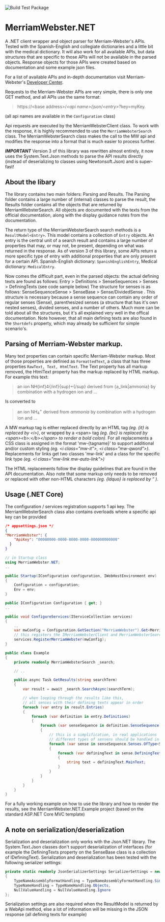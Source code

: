 ![Build Test Package](https://github.com/HannoZ/MerriamWebster.NET/workflows/Build%20Test%20Package/badge.svg)

# MerriamWebster.NET
A .NET client wrapper and object parser for Merriam-Webster's APIs. Tested with the Spanish-English and collegiate dictionaries and a little bit with the medical dictionary. It will also work for all available APIs, but data structures that are specific to those APIs will not be available in the parsed objects. Response objects for those APIs were created based on documentation and some example json files. 

For a list of available APIs and in-depth documentation visit Merriam-Webster's [Developer Center](https://dictionaryapi.com/).

Requests to the Merriam-Webster APIs are very simple, there is only one GET method, and all APIs use the same format: 
> https://\<base address\>/_\<api name\>_/json/_\<entry\>_?key=myKey. 
> 
 (all api names are available in the `Configuration` class)

Api requests are executed by the MerriamWebsterClient class. To work with the response, it is highly recommended to use the ``MerriamWebsterSearch`` class. The MerriamWebsterSearch class makes the call to the MW api and modifies the response into a format that is much easier to process further. 

***IMPORTANT*** 
Version 3 of this library was rewritten almost entirely, it now uses the System.Text.Json methods to parse the API results directly (instead of deserializing to classes using Newtonsoft.Json) and is super-fast! 

## About the libary
The library contains two main folders: Parsing and Results. The Parsing folder contains a large number of (internal) classes to parse the result, the Results folder contains all the objects that are returned by MerriamWebsterSearch. All objects are documented with the texts from the official documentation, along with the display guidance notes from the documentation.

The return type of the MerriamWebsterSearch search methods is a `ResultModel<Entry>`. This model contains a collection of `Entry` objects. An entry is the central unit of a search result and contains a large number of properties that may, or may not, be present, depending on what was returned in the response. As of version 3 of this library, some APIs return a more specific type of entry with additional properties that are only present for a certain API. Spanish-English dictionary: ``SpanishEnglishEntry``, Medical dictionary: ``MedicalEntry``.

Now comes the difficult part, even in the parsed objects: the actual defining texts are found as follows: Entry > Definitions > SenseSequences > Senses > DefiningTexts
(see code sample below) 
The structure for senses is as follows: SenseSequenceSense > SenseBase > Sense/DividedSense . This structure is necessary because a sense sequence can contain any order of regular senses (Sense), parenthesized senses (a structure that has it's own nested senses), divided senses, and a number of others. 
Much more can be told about all the structures, but it's all explained very well in the offical documentation. 
Note however, that all main defining texts are also found in the ``Shortdefs`` property, which may already be sufficient for simple scenario's. 

## Parsing of Merriam-Webster markup. 
Many text properties can contain specific Merriam-Webster markup. Most of those properties are definied as `FormattedText`, a class that has three properties `RawText, Text, HtmlText`. The Text property has all markup removed, the HtmlText property has the markup replaced by HTML markup.
For example this text: 
> an ion NH{inf}4{/inf}{sup}+{/sup} derived from {a_link|ammonia} by combination with a hydrogen ion and ...

Is converted to 
> an ion NH<sub class="mw-inf">4</sub><sup class="mw-sup">+</sup> derived from <i class="mw-link mw-auto-link">ammonia</i> by combination with a hydrogen ion and ...

A MW markup tag is either replaced directly by an HTML tag *(eg. {it} is replaced by \<i>)*, or wrapped by a \<span> tag *(eg. {bc} is replaced by \<span>\<b>:\</b>\</span> to render a bold colon)*. For all replacements a CSS class is assigned in the format 'mw-{tagname}' to support additional and/or custom styling *(eg. \<i class="mw-it">, \<i class="mw-qword">)*. Replacements for links get two classes 'mw-link' and a class for the specific link type *(eg. \<i class="mw-link mw-auto-link">)*
    
The HTML replacements follow the display guidelines that are found in the API documentation. Also note that some markup only needs to be removed or replaced with other non-HTML characters *(eg. {ldquo} is replaced by &#8220; )*.
    
## Usage (.NET Core) 
The configuration / services registration supports 1 api key. 
The MerriamWebsterSearch class also contains overloads where a specific api key can be provided
```JSON
/* appsettings.json */
{
"MerriamWebster": {
    "ApiKey": "00000000-0000-0000-0000-000000000000"
  } 
}
```
``` C#
// in Startup class
using MerriamWebster.NET;
..

public Startup(IConfiguration configuration, IWebHostEnvironment env)
{
    Configuration = configuration;
    Env = env;
}

public IConfiguration Configuration { get; }
..

public void ConfigureServices(IServiceCollection services)
{
    ..
    var mwConfig = Configuration.GetSection("MerriamWebster").Get<MerriamWebsterConfig>();
    // this registers the IMerriamWebsterClient and MerriamWebsterSearch
    services.RegisterMerriamWebster(mwConfig);
}
```

``` C#
public class Example
{
    private readonly MerriamWebsterSearch _search;

    // .. 

    public async Task GetResults(string searchTerm)
    {
        var result = await _search.SearchAsync(searchTerm);

        // when looping through the results like this, 
        // all senses with their defining texts appear in order 
        foreach (var entry in result.Entries)            
        {
            foreach (var definition in entry.Definitions)
            {
                foreach (var senseSequence in definition.SenseSequence)  
                {
                    // this is a simplification, in real applications 
                    // different types of sensens should be handled in different ways
                    foreach (var sense in senseSequence.Senses.OfType<Sense>())
                    {
                        foreach (var definingText in sense.DefiningTexts)
                        {
                            string text = definingText.MainText;
                        }
                    }
                }
            }
        }
    }
}
```
For a fully working example on how to use the library and how to render the results, see the MerriamWebster.NET.Example project (based on the standard ASP.NET Core MVC template)

## A note on serialization/deserialization
Serialization and deserialization only works with the Json.NET library. The System.Text.Json classes don't support deserialization of interfaces (for example the DefiningTexts property on the SenseBase class is a collection of IDefiningText). 
Serialization and deserialization has been tested with the following serializer settings: 
``` C#
private static readonly JsonSerializerSettings SerializerSettings = new JsonSerializerSettings()
{
    TypeNameAssemblyFormatHandling = TypeNameAssemblyFormatHandling.Simple,
    TypeNameHandling = TypeNameHandling.Objects,
    NullValueHandling = NullValueHandling.Ignore
};

```
Serialization settings are also required when the ResultModel is returned by a WebApi method, else a lot of information will be missing in the JSON response (all defining texts for example)
